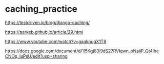# caching_practice

https://testdriven.io/blog/django-caching/

https://parksb.github.io/article/29.html


https://www.youtube.com/watch?v=gaqknugX1T8


https://docs.google.com/document/d/1I5Kgj83i9dS27RVIqwn_oNaiiP_Qt4lheCNOq_IuPsU/edit?usp=sharing
